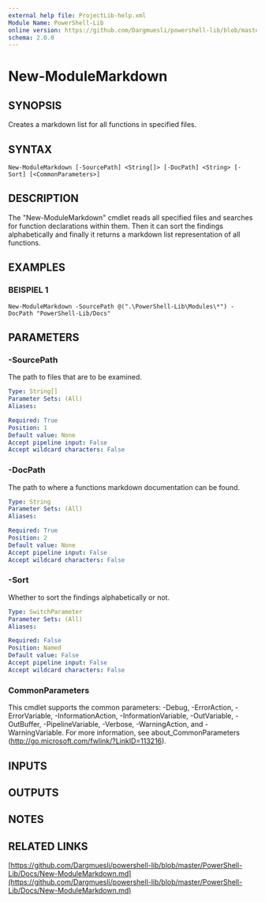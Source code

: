 ```yaml
---
external help file: ProjectLib-help.xml
Module Name: PowerShell-Lib
online version: https://github.com/Dargmuesli/powershell-lib/blob/master/PowerShell-Lib/Docs/New-ModuleMarkdown.md
schema: 2.0.0
---
```


# New-ModuleMarkdown

## SYNOPSIS
Creates a markdown list for all functions in specified files.

## SYNTAX

```
New-ModuleMarkdown [-SourcePath] <String[]> [-DocPath] <String> [-Sort] [<CommonParameters>]
```

## DESCRIPTION
The "New-ModuleMarkdown" cmdlet reads all specified files and searches for function declarations within them.
Then it can sort the findings alphabetically and finally it returns a markdown list representation of all functions.

## EXAMPLES

### BEISPIEL 1
```
New-ModuleMarkdown -SourcePath @(".\PowerShell-Lib\Modules\*") -DocPath "PowerShell-Lib/Docs"
```

## PARAMETERS

### -SourcePath
The path to files that are to be examined.

```yaml
Type: String[]
Parameter Sets: (All)
Aliases:

Required: True
Position: 1
Default value: None
Accept pipeline input: False
Accept wildcard characters: False
```

### -DocPath
The path to where a functions markdown documentation can be found.

```yaml
Type: String
Parameter Sets: (All)
Aliases:

Required: True
Position: 2
Default value: None
Accept pipeline input: False
Accept wildcard characters: False
```

### -Sort
Whether to sort the findings alphabetically or not.

```yaml
Type: SwitchParameter
Parameter Sets: (All)
Aliases:

Required: False
Position: Named
Default value: False
Accept pipeline input: False
Accept wildcard characters: False
```

### CommonParameters
This cmdlet supports the common parameters: -Debug, -ErrorAction, -ErrorVariable, -InformationAction, -InformationVariable, -OutVariable, -OutBuffer, -PipelineVariable, -Verbose, -WarningAction, and -WarningVariable.
For more information, see about_CommonParameters (http://go.microsoft.com/fwlink/?LinkID=113216).

## INPUTS

## OUTPUTS

## NOTES

## RELATED LINKS

[https://github.com/Dargmuesli/powershell-lib/blob/master/PowerShell-Lib/Docs/New-ModuleMarkdown.md](https://github.com/Dargmuesli/powershell-lib/blob/master/PowerShell-Lib/Docs/New-ModuleMarkdown.md)


